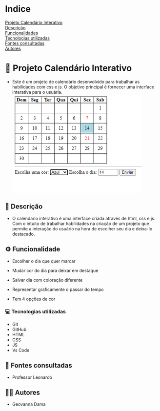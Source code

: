 # Indice

[Projeto Calendário Interativo](#-projeto-calend%C3%A1rio-interativo)    
[Descrição](#-descri%C3%A7%C3%A3o)  
[Funcionalidades](#%EF%B8%8F-funcionalidade)   
[Tecnologias utilizadas](#-tecnologias-utilizadas)   
[Fontes consultadas](#-fontes-consultadas)  
[Autores](#-autores)  

# 🚀 Projeto Calendário Interativo
- Este é um projeto de calendário desenvolvido para trabalhar as habilidades com css e js. O objetivo principal é fornecer uma interface interativa para o usuária. 
![img](img/MicrosoftTeams-image.png)

## 📝 Descrição 
- O calendario interativo é uma interface criada através de html, css e js. Com o intuito de trabalhar habilidades na criação de um projeto que permite a interação do usuário na hora de escolher seu dia e deixa-lo destacado.

## ⚙️ Funcionalidade 
- Escolher o dia que quer marcar 

- Mudar cor do dia para deixar em destaque 

- Salvar dia com coloração diferente 

- Representar graficamente o passar do tempo

- Tem 4 opções de cor 

### 💻 Tecnologias utilizadas
- Git  
- GitHub  
- HTML  
- CSS  
- JS  
- Vs Code  


## 🔎 Fontes consultadas
- Professor Leonardo


## 🙎🏽 Autores 
- Geovanna Dama  
